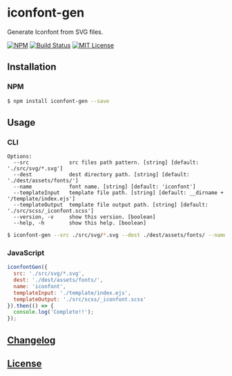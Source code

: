 # iconfont-gen

Generate Iconfont from SVG files.

[![NPM](https://nodei.co/npm/iconfont-gen.png)](https://nodei.co/npm/iconfont-gen/)
[![Build Status](https://travis-ci.org/isaxxx/iconfont-gen.svg?branch=master)](https://travis-ci.org/isaxxx/iconfont-gen)
[![MIT License](http://img.shields.io/badge/license-MIT-blue.svg?style=flat)](LICENSE)

## Installation

### NPM

```bash
$ npm install iconfont-gen --save
```

## Usage

### CLI

```
Options:
  --src             src files path pattern. [string] [default: './src/svg/*.svg']
  --dest            dest directory path. [string] [default: './dest/assets/fonts/']
  --name            font name. [string] [default: 'iconfont']
  --templateInput   template file path. [string] [default: __dirname + '/template/index.ejs']
  --templateOutput  template file output path. [string] [default: './src/scss/_iconfont.scss']
  --version, -v     show this version. [boolean]
  --help, -h        show this help. [boolean]
```

```bash
$ iconfont-gen --src ./src/svg/*.svg --dest ./dest/assets/fonts/ --name iconfont --templateInput ./template/index.ejs --templateOutput ./src/scss/_iconfont.scss
```

### JavaScript

```js
iconfontGen({
  src: './src/svg/*.svg',
  dest: './dest/assets/fonts/',
  name: 'iconfont',
  templateInput: './template/index.ejs',
  templateOutput: './src/scss/_iconfont.scss'
}).then(() => {
  console.log('Complete!!');
});
```

## [Changelog](CHANGELOG.md)

## [License](LICENSE)
